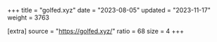 +++
title = "golfed.xyz"
date = "2023-08-05"
updated = "2023-11-17"
weight = 3763

[extra]
source = "https://golfed.xyz/"
ratio = 68
size = 4
+++
